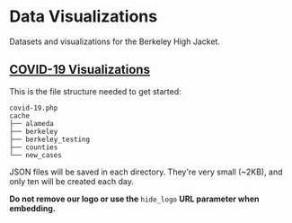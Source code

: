 # Data Visualizations
Datasets and visualizations for the Berkeley High Jacket.
## [COVID-19 Visualizations](https://berkeleyhighjacket.com/2020/multimedia/live-coronavirus-data/)
This is the file structure needed to get started:
```
covid-19.php
cache
├── alameda
├── berkeley
├── berkeley_testing
├── counties
└── new_cases
```
JSON files will be saved in each directory. They're very small (~2KB), and only ten will be created each day.

**Do not remove our logo or use the** `hide_logo` **URL parameter when embedding.**

